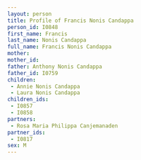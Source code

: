 ```yaml
---
layout: person
title: Profile of Francis Nonis Candappa
person_id: I0848
first_name: Francis
last_name: Nonis Candappa
full_name: Francis Nonis Candappa
mother: 
mother_id: 
father: Anthony Nonis Candappa
father_id: I0759
children:
 - Annie Nonis Candappa
 - Laura Nonis Candappa
children_ids:
 - I0857
 - I0858
partners:
 - Rosa Maria Philippa Canjemanaden
partner_ids:
 - I0817
sex: M
---
```


